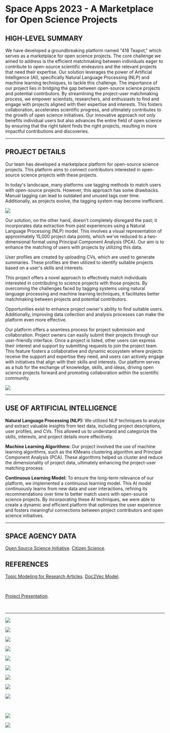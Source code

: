 # Space Apps 2023 - A Marketplace for Open Science Projects

## HIGH-LEVEL SUMMARY

We have developed a groundbreaking platform named "418 Teapot," which serves as a marketplace for open science projects. The core challenge we aimed to address is the efficient matchmaking between individuals eager to contribute to open-source scientific endeavors and the relevant projects that need their expertise. Our solution leverages the power of Artificial Intelligence (AI), specifically Natural Language Processing (NLP) and machine learning techniques, to tackle this challenge. The importance of our project lies in bridging the gap between open-source science projects and potential contributors. By streamlining the project-user matchmaking process, we empower scientists, researchers, and enthusiasts to find and engage with projects aligned with their expertise and interests. This fosters collaboration, accelerates scientific progress, and ultimately contributes to the growth of open science initiatives. Our innovative approach not only benefits individual users but also advances the entire field of open science by ensuring that the right talent finds the right projects, resulting in more impactful contributions and discoveries.

<hr>

## PROJECT DETAILS

Our team has developed a marketplace platform for open-source science projects. This platform aims to connect contributors interested in open-source science projects with these projects.

In today's landscape, many platforms use tagging methods to match users with open-source projects. However, this approach has some drawbacks. Manual tagging can lead to outdated and unused tags over time. Additionally, as projects evolve, the tagging system may become inefficient.

![](project-images/data.jpeg)

Our solution, on the other hand, doesn't completely disregard the past; it incorporates data extraction from past experiences using a Natural Language Processing (NLP) model. This involves a visual representation of approximately 15,000 project data points, which we've reduced to a two-dimensional format using Principal Component Analysis (PCA). Our aim is to enhance the matching of users with projects by utilizing this data.

User profiles are created by uploading CVs, which are used to generate summaries. These profiles are then utilized to identify suitable projects based on a user's skills and interests.

This project offers a novel approach to effectively match individuals interested in contributing to science projects with those projects. By overcoming the challenges faced by tagging systems using natural language processing and machine learning techniques, it facilitates better matchmaking between projects and potential contributors.

Opportunities exist to enhance project owner's ability to find suitable users. Additionally, improving data collection and analysis processes can make the platform even more effective.

Our platform offers a seamless process for project submission and collaboration. Project owners can easily submit their projects through our user-friendly interface. Once a project is listed, other users can express their interest and support by submitting requests to join the project team. This feature fosters a collaborative and dynamic ecosystem where projects receive the support and expertise they need, and users can actively engage with initiatives that align with their skills and interests. Our platform serves as a hub for the exchange of knowledge, skills, and ideas, driving open science projects forward and promoting collaboration within the scientific community.

![](project-images/diagram.jpg)

<hr>

## USE OF ARTIFICIAL INTELLIGENCE

<strong>Natural Language Processing (NLP):</strong> We utilized NLP techniques to analyze and extract valuable insights from text data, including project descriptions, user profiles, and CVs. This allowed us to understand and categorize the skills, interests, and project details more effectively.

<strong>Machine Learning Algorithms:</strong> Our project involved the use of machine learning algorithms, such as the KMeans clustering algorithm and Principal Component Analysis (PCA). These algorithms helped us cluster and reduce the dimensionality of project data, ultimately enhancing the project-user matching process.

<strong>Continuous Learning Model:</strong> To ensure the long-term relevance of our platform, we implemented a continuous learning model. This AI model continuously learns from new data and user interactions, refining its recommendations over time to better match users with open-source science projects. By incorporating these AI techniques, we were able to create a dynamic and efficient platform that optimizes the user experience and fosters meaningful connections between project contributors and open science initiatives.

<hr>

## SPACE AGENCY DATA

[Open Source Science Initiative](https://science.nasa.gov/researchers/open-science/).
[Citizen Science](https://science.nasa.gov/citizen-science/).

## REFERENCES

[Topic Modeling for Research Articles](https://www.kaggle.com/datasets/blessondensil294/topic-modeling-for-research-articles?select=train.csv).
[Doc2Vec Model](https://radimrehurek.com/gensim/auto_examples/tutorials/run_doc2vec_lee.html#sphx-glr-auto-examples-tutorials-run-doc2vec-lee-py).

<br>

[Project Presentation](https://docs.google.com/presentation/d/1YHf-KX24UWrnEGlsdAfaMpGfR6BBbG80/edit?usp=sharing&ouid=113200277405704067523&rtpof=true&sd=true).

<br>

<hr>

![](project-images/register.png)
<br>

![](project-images/login.png)
<br>

![](project-images/home.png)
<br>

![](project-images/menu.png)
<br>

![](project-images/profile.png)
<br>

![](project-images/cv-upload.png)
<br>

![](project-images/profile-cv.png)
<br>

![](project-images/searching.png)
<br>

![](project-images/projects-searched.png)
<br>

<br>

![](project-images/projects.gif)
<br>

![](project-images/ai.gif)
<br>
